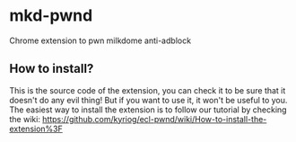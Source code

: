 mkd-pwnd
========

Chrome extension to pwn milkdome anti-adblock

How to install?
---------------

This is the source code of the extension, you can check it to be sure that it doesn't do any evil thing!
But if you want to use it, it won't be useful to you.
The easiest way to install the extension is to follow our tutorial by checking the wiki:
https://github.com/kyriog/ecl-pwnd/wiki/How-to-install-the-extension%3F
